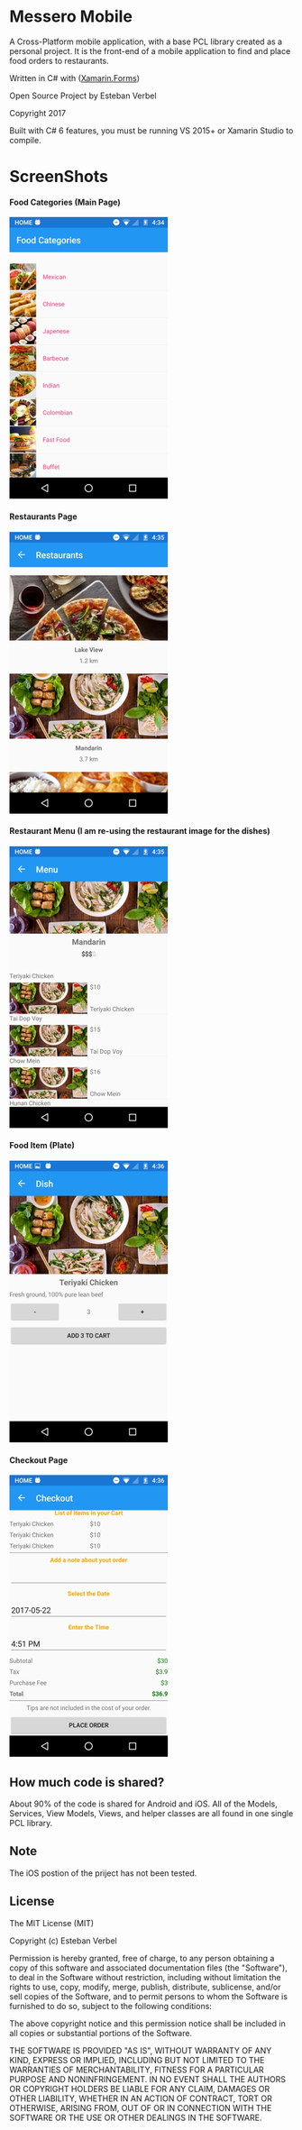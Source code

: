 # Messero Mobile

A Cross-Platform mobile application, with a base PCL library created as a personal project. It is the front-end of a mobile application to find and place food orders to restaurants.

Written in C# with ([Xamarin.Forms](http://www.xamarin.com/forms)) 

Open Source Project by Esteban Verbel

Copyright 2017 

Built with C# 6 features, you must be running VS 2015+ or Xamarin Studio to compile.

ScreenShots
===========

#### Food Categories (Main Page)

![](Art/1_Screenshot_categories.png)

#### Restaurants Page

![](Art/2_Screenshot_restaurants.png)

#### Restaurant Menu (I am re-using the restaurant image for the dishes)

![](Art/3_Screenshot_restaurant.png)

#### Food Item (Plate)

![](Art/4_Screenshot_plate.png)

#### Checkout Page

![](Art/5_Screenshot_checkout.png)

## How much code is shared?

About 90% of the code is shared for Android and iOS. All of the Models, Services, View Models, Views, and helper classes are all found in one single PCL library.

## Note

The iOS postion of the priject has not been tested.

## License
The MIT License (MIT)

Copyright (c) Esteban Verbel

Permission is hereby granted, free of charge, to any person obtaining a copy of
this software and associated documentation files (the "Software"), to deal in
the Software without restriction, including without limitation the rights to
use, copy, modify, merge, publish, distribute, sublicense, and/or sell copies of
the Software, and to permit persons to whom the Software is furnished to do so,
subject to the following conditions:

The above copyright notice and this permission notice shall be included in all
copies or substantial portions of the Software.

THE SOFTWARE IS PROVIDED "AS IS", WITHOUT WARRANTY OF ANY KIND, EXPRESS OR
IMPLIED, INCLUDING BUT NOT LIMITED TO THE WARRANTIES OF MERCHANTABILITY, FITNESS
FOR A PARTICULAR PURPOSE AND NONINFRINGEMENT. IN NO EVENT SHALL THE AUTHORS OR
COPYRIGHT HOLDERS BE LIABLE FOR ANY CLAIM, DAMAGES OR OTHER LIABILITY, WHETHER
IN AN ACTION OF CONTRACT, TORT OR OTHERWISE, ARISING FROM, OUT OF OR IN
CONNECTION WITH THE SOFTWARE OR THE USE OR OTHER DEALINGS IN THE SOFTWARE.
